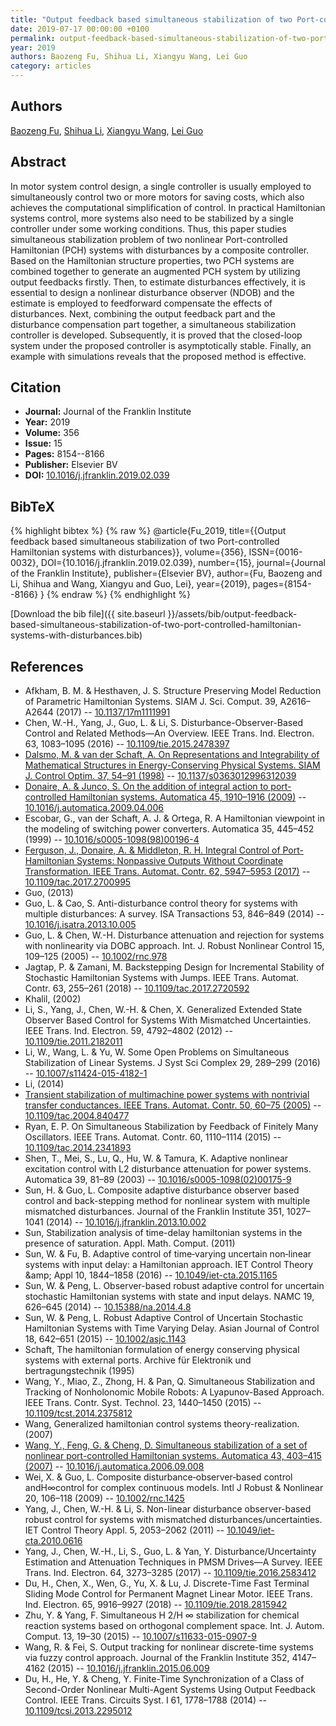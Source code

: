 ```yaml
---
title: "Output feedback based simultaneous stabilization of two Port-controlled Hamiltonian systems with disturbances"
date: 2019-07-17 00:00:00 +0100
permalink: output-feedback-based-simultaneous-stabilization-of-two-port-controlled-hamiltonian-systems-with-disturbances
year: 2019
authors: Baozeng Fu, Shihua Li, Xiangyu Wang, Lei Guo
category: articles
---
```

 
## Authors
[Baozeng Fu](authors/baozeng-fu), [Shihua Li](authors/shihua-li), [Xiangyu Wang](authors/xiangyu-wang), [Lei Guo](authors/lei-guo)
 
## Abstract
In motor system control design, a single controller is usually employed to simultaneously control two or more motors for saving costs, which also achieves the computational simplification of control. In practical Hamiltonian systems control, more systems also need to be stabilized by a single controller under some working conditions. Thus, this paper studies simultaneous stabilization problem of two nonlinear Port-controlled Hamiltonian (PCH) systems with disturbances by a composite controller. Based on the Hamiltonian structure properties, two PCH systems are combined together to generate an augmented PCH system by utilizing output feedbacks firstly. Then, to estimate disturbances effectively, it is essential to design a nonlinear disturbance observer (NDOB) and the estimate is employed to feedforward compensate the effects of disturbances. Next, combining the output feedback part and the disturbance compensation part together, a simultaneous stabilization controller is developed. Subsequently, it is proved that the closed-loop system under the proposed controller is asymptotically stable. Finally, an example with simulations reveals that the proposed method is effective.
 
## Citation
- **Journal:** Journal of the Franklin Institute
- **Year:** 2019
- **Volume:** 356
- **Issue:** 15
- **Pages:** 8154--8166
- **Publisher:** Elsevier BV
- **DOI:** [10.1016/j.jfranklin.2019.02.039](https://doi.org/10.1016/j.jfranklin.2019.02.039)
 
## BibTeX
{% highlight bibtex %}
{% raw %}
@article{Fu_2019,
  title={{Output feedback based simultaneous stabilization of two Port-controlled Hamiltonian systems with disturbances}},
  volume={356},
  ISSN={0016-0032},
  DOI={10.1016/j.jfranklin.2019.02.039},
  number={15},
  journal={Journal of the Franklin Institute},
  publisher={Elsevier BV},
  author={Fu, Baozeng and Li, Shihua and Wang, Xiangyu and Guo, Lei},
  year={2019},
  pages={8154--8166}
}
{% endraw %}
{% endhighlight %}
 
[Download the bib file]({{ site.baseurl }}/assets/bib/output-feedback-based-simultaneous-stabilization-of-two-port-controlled-hamiltonian-systems-with-disturbances.bib)
 
## References
- Afkham, B. M. & Hesthaven, J. S. Structure Preserving Model Reduction of Parametric Hamiltonian Systems. SIAM J. Sci. Comput. 39, A2616–A2644 (2017) -- [10.1137/17m1111991](https://doi.org/10.1137/17m1111991)
- Chen, W.-H., Yang, J., Guo, L. & Li, S. Disturbance-Observer-Based Control and Related Methods—An Overview. IEEE Trans. Ind. Electron. 63, 1083–1095 (2016) -- [10.1109/tie.2015.2478397](https://doi.org/10.1109/tie.2015.2478397)
- [Dalsmo, M. & van der Schaft, A. On Representations and Integrability of Mathematical Structures in Energy-Conserving Physical Systems. SIAM J. Control Optim. 37, 54–91 (1998)](on-representations-and-integrability-of-mathematical-structures-in-energy-conserving-physical-systems) -- [10.1137/s0363012996312039](https://doi.org/10.1137/s0363012996312039)
- [Donaire, A. & Junco, S. On the addition of integral action to port-controlled Hamiltonian systems. Automatica 45, 1910–1916 (2009)](on-the-addition-of-integral-action-to-port-controlled-hamiltonian-systems) -- [10.1016/j.automatica.2009.04.006](https://doi.org/10.1016/j.automatica.2009.04.006)
- Escobar, G., van der Schaft, A. J. & Ortega, R. A Hamiltonian viewpoint in the modeling of switching power converters. Automatica 35, 445–452 (1999) -- [10.1016/s0005-1098(98)00196-4](https://doi.org/10.1016/s0005-1098(98)00196-4)
- [Ferguson, J., Donaire, A. & Middleton, R. H. Integral Control of Port-Hamiltonian Systems: Nonpassive Outputs Without Coordinate Transformation. IEEE Trans. Automat. Contr. 62, 5947–5953 (2017)](integral-control-of-port-hamiltonian-systems-nonpassive-outputs-without-coordinate-transformation) -- [10.1109/tac.2017.2700995](https://doi.org/10.1109/tac.2017.2700995)
- Guo, (2013)
- Guo, L. & Cao, S. Anti-disturbance control theory for systems with multiple disturbances: A survey. ISA Transactions 53, 846–849 (2014) -- [10.1016/j.isatra.2013.10.005](https://doi.org/10.1016/j.isatra.2013.10.005)
- Guo, L. & Chen, W.-H. Disturbance attenuation and rejection for systems with nonlinearity via DOBC approach. Int. J. Robust Nonlinear Control 15, 109–125 (2005) -- [10.1002/rnc.978](https://doi.org/10.1002/rnc.978)
- Jagtap, P. & Zamani, M. Backstepping Design for Incremental Stability of Stochastic Hamiltonian Systems with Jumps. IEEE Trans. Automat. Contr. 63, 255–261 (2018) -- [10.1109/tac.2017.2720592](https://doi.org/10.1109/tac.2017.2720592)
- Khalil, (2002)
- Li, S., Yang, J., Chen, W.-H. & Chen, X. Generalized Extended State Observer Based Control for Systems With Mismatched Uncertainties. IEEE Trans. Ind. Electron. 59, 4792–4802 (2012) -- [10.1109/tie.2011.2182011](https://doi.org/10.1109/tie.2011.2182011)
- Li, W., Wang, L. & Yu, W. Some Open Problems on Simultaneous Stabilization of Linear Systems. J Syst Sci Complex 29, 289–299 (2016) -- [10.1007/s11424-015-4182-1](https://doi.org/10.1007/s11424-015-4182-1)
- Li, (2014)
- [Transient stabilization of multimachine power systems with nontrivial transfer conductances. IEEE Trans. Automat. Contr. 50, 60–75 (2005)](transient-stabilization-of-multimachine-power-systems-with-nontrivial-transfer-conductances) -- [10.1109/tac.2004.840477](https://doi.org/10.1109/tac.2004.840477)
- Ryan, E. P. On Simultaneous Stabilization by Feedback of Finitely Many Oscillators. IEEE Trans. Automat. Contr. 60, 1110–1114 (2015) -- [10.1109/tac.2014.2341893](https://doi.org/10.1109/tac.2014.2341893)
- Shen, T., Mei, S., Lu, Q., Hu, W. & Tamura, K. Adaptive nonlinear excitation control with L2 disturbance attenuation for power systems. Automatica 39, 81–89 (2003) -- [10.1016/s0005-1098(02)00175-9](https://doi.org/10.1016/s0005-1098(02)00175-9)
- Sun, H. & Guo, L. Composite adaptive disturbance observer based control and back-stepping method for nonlinear system with multiple mismatched disturbances. Journal of the Franklin Institute 351, 1027–1041 (2014) -- [10.1016/j.jfranklin.2013.10.002](https://doi.org/10.1016/j.jfranklin.2013.10.002)
- Sun, Stabilization analysis of time-delay hamiltonian systems in the presence of saturation. Appl. Math. Comput. (2011)
- Sun, W. & Fu, B. Adaptive control of time‐varying uncertain non‐linear systems with input delay: a Hamiltonian approach. IET Control Theory &amp;amp; Appl 10, 1844–1858 (2016) -- [10.1049/iet-cta.2015.1165](https://doi.org/10.1049/iet-cta.2015.1165)
- Sun, W. & Peng, L. Observer-based robust adaptive control for uncertain stochastic Hamiltonian systems with state and input delays. NAMC 19, 626–645 (2014) -- [10.15388/na.2014.4.8](https://doi.org/10.15388/na.2014.4.8)
- Sun, W. & Peng, L. Robust Adaptive Control of Uncertain Stochastic Hamiltonian Systems with Time Varying Delay. Asian Journal of Control 18, 642–651 (2015) -- [10.1002/asjc.1143](https://doi.org/10.1002/asjc.1143)
- Schaft, The hamiltonian formulation of energy conserving physical systems with external ports. Archive für Elektronik und bertragungstechnik (1995)
- Wang, Y., Miao, Z., Zhong, H. & Pan, Q. Simultaneous Stabilization and Tracking of Nonholonomic Mobile Robots: A Lyapunov-Based Approach. IEEE Trans. Contr. Syst. Technol. 23, 1440–1450 (2015) -- [10.1109/tcst.2014.2375812](https://doi.org/10.1109/tcst.2014.2375812)
- Wang, Generalized hamiltonian control systems theory-realization. (2007)
- [Wang, Y., Feng, G. & Cheng, D. Simultaneous stabilization of a set of nonlinear port-controlled Hamiltonian systems. Automatica 43, 403–415 (2007)](simultaneous-stabilization-of-a-set-of-nonlinear-port-controlled-hamiltonian-systems) -- [10.1016/j.automatica.2006.09.008](https://doi.org/10.1016/j.automatica.2006.09.008)
- Wei, X. & Guo, L. Composite disturbance‐observer‐based control andH∞control for complex continuous models. Intl J Robust &amp; Nonlinear 20, 106–118 (2009) -- [10.1002/rnc.1425](https://doi.org/10.1002/rnc.1425)
- Yang, J., Chen, W.-H. & Li, S. Non-linear disturbance observer-based robust control for systems with mismatched disturbances/uncertainties. IET Control Theory Appl. 5, 2053–2062 (2011) -- [10.1049/iet-cta.2010.0616](https://doi.org/10.1049/iet-cta.2010.0616)
- Yang, J., Chen, W.-H., Li, S., Guo, L. & Yan, Y. Disturbance/Uncertainty Estimation and Attenuation Techniques in PMSM Drives—A Survey. IEEE Trans. Ind. Electron. 64, 3273–3285 (2017) -- [10.1109/tie.2016.2583412](https://doi.org/10.1109/tie.2016.2583412)
- Du, H., Chen, X., Wen, G., Yu, X. & Lu, J. Discrete-Time Fast Terminal Sliding Mode Control for Permanent Magnet Linear Motor. IEEE Trans. Ind. Electron. 65, 9916–9927 (2018) -- [10.1109/tie.2018.2815942](https://doi.org/10.1109/tie.2018.2815942)
- Zhu, Y. & Yang, F. Simultaneous H 2/H ∞ stabilization for chemical reaction systems based on orthogonal complement space. Int. J. Autom. Comput. 13, 19–30 (2015) -- [10.1007/s11633-015-0907-9](https://doi.org/10.1007/s11633-015-0907-9)
- Wang, R. & Fei, S. Output tracking for nonlinear discrete-time systems via fuzzy control approach. Journal of the Franklin Institute 352, 4147–4162 (2015) -- [10.1016/j.jfranklin.2015.06.009](https://doi.org/10.1016/j.jfranklin.2015.06.009)
- Du, H., He, Y. & Cheng, Y. Finite-Time Synchronization of a Class of Second-Order Nonlinear Multi-Agent Systems Using Output Feedback Control. IEEE Trans. Circuits Syst. I 61, 1778–1788 (2014) -- [10.1109/tcsi.2013.2295012](https://doi.org/10.1109/tcsi.2013.2295012)

